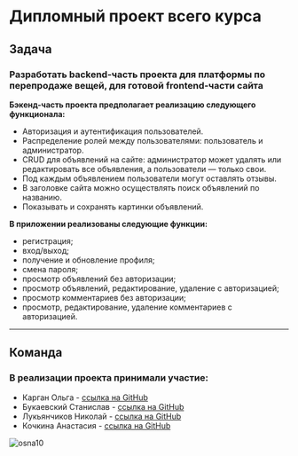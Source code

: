 # Дипломный проект всего курса

## **Задача**

### Разработать backend-часть проекта для платформы по перепродаже вещей, для готовой frontend-части сайта

**Бэкенд-часть проекта предполагает реализацию следующего функционала:**

- Авторизация и аутентификация пользователей.
- Распределение ролей между пользователями: пользователь и администратор.
- CRUD для объявлений на сайте: администратор может удалять или редактировать все объявления, а пользователи — только
  свои.
- Под каждым объявлением пользователи могут оставлять отзывы.
- В заголовке сайта можно осуществлять поиск объявлений по названию.
- Показывать и сохранять картинки объявлений.

**В приложении реализованы следующие функции:**

- регистрация;
- вход/выход;
- получение и обновление профиля;
- смена пароля;
- просмотр объявлений без авторизации;
- просмотр объявлений, редактирование, удаление с авторизацией;
- просмотр комментариев без авторизации;
- просмотр, редактирование, удаление комментариев с авторизацией.

***

## **Команда**

### В реализации проекта принимали участие:

- Карган Ольга - [ссылка на GitHub](https://github.com/olgakargan)
- Букаевский Станислав - [ссылка на GitHub](https://github.com/stanislavbukaevsky)
- Лукьянчиков Николай - [ссылка на GitHub](https://github.com/NikolayLukjanchikov)
- Кочкина Анастасия - [ссылка на GitHub](https://github.com/kochkinaanastasiya)

![osna10](https://user-images.githubusercontent.com/108877956/236526868-686e692d-5b1b-4307-b02f-e2b8cddbf0ee.png)

